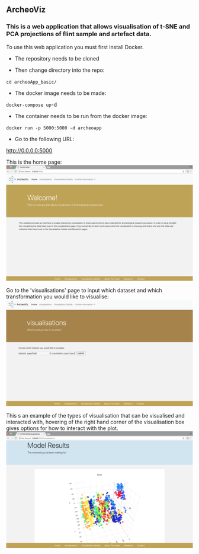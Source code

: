 ## ArcheoViz


### This is a web application that allows visualisation of t-SNE and PCA projections of flint sample and artefact data. 

To use this web application you must first install Docker.

* The repository needs to be cloned

* Then change directory into the repo:

`cd archeoApp_basic/`

* The docker image needs to be made:

`docker-compose up`-d

* The container needs to be run from the docker image:

`docker run -p 5000:5000 -d archeoapp`

* Go to the following URL:

http://0.0.0.0:5000

This is the home page:
![alt text](screenshots/archeo_home.png "Home")

Go to the 'visualisations' page to input which dataset and which transformation you would like to visualise:
![alt text](screenshots/archeo_form.png "form")

This s an example of the types of visualisation that can be visualised and interacted with, hovering of the right hand corner of the visualisation box gives options for how to interact with the plot.
![alt text](screenshots/archeo_viz.png "visualisation")





